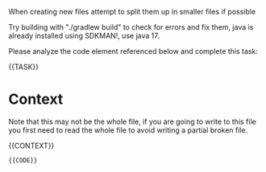 When creating new files attempt to split them up in smaller files if possible

Try building with "./gradlew build" to check for errors and fix them, java is already installed using SDKMAN!, use java 17.

Please analyze the code element referenced below and complete this task:

{{TASK}}

# Context
Note that this may not be the whole file, if you are going to write to this file you first need to read the whole file to avoid writing a partial broken file.

{{CONTEXT}}

```
{{CODE}}
```
